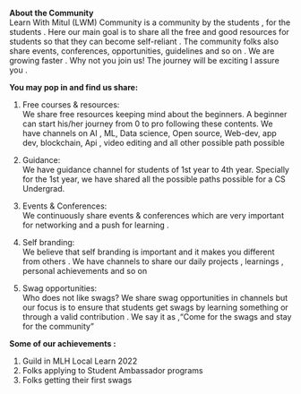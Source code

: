 <b>About the Community</b><br>
Learn With Mitul (LWM) Community is a community by the students , for the students . Here our main goal is to share all the free and good resources for students so that they can become self-reliant . The community folks also  share events, conferences, opportunities, guidelines and so on . We are growing faster . Why not you join us! The journey will be exciting I  assure you .

<b>You may pop in and find us share:</b><br>

1) Free courses & resources:<br>
We share free resources keeping mind about the beginners. A beginner can start his/her journey from 0 to pro following these contents. We have channels on AI , ML, Data science, Open source, Web-dev, app dev, blockchain, Api , video editing and all other possible path possible 

2) Guidance:<br>
We have guidance channel for students of 1st year to 4th year. Specially for the  1st year, we have shared all the possible paths possible for a CS Undergrad. 

3) Events & Conferences:<br>
We continuously share events & conferences which are very important for networking and  a push for learning . 

4) Self branding:<br>
We believe that self branding is important and it makes you different from others . We have channels to share our daily projects , learnings , personal achievements and so on

5) Swag opportunities:<br>
Who does not like swags? We share swag opportunities in channels but our focus is to ensure that students get swags by learning something or through a valid contribution . We say it as ,“Come for the swags and stay for the community”




<b>Some of our achievements :</b><br>
1)	Guild in MLH Local Learn 2022
2)	Folks applying to Student Ambassador programs
3)	Folks getting their first swags  

